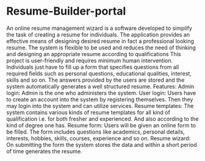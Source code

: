 # Resume-Builder-portal
An online resume management wizard is a software developed to simplify the task of creating a resume for individuals. The application provides an effective means of designing desired resume in fact a professional looking resume. The system is flexible to be used and reduces the need of thinking and designing an appropriate resume according to qualifications
This project is user-friendly and requires minimum human intervention. Individuals just have to fill up a form that specifies questions from all required fields such as personal questions, educational qualities, interest, skills and so on. The answers provided by the users are stored and the system automatically generates a well structured resume. 
Features:
Admin login: Admin is the one who administers the system.
User login: Users have to create an account into the system by registering themselves. Then they may login into the system and can utilize services.
Resume templates: The system contains various kinds of resume templates for all kind of qualification i.e. for both fresher and experienced. And also according to the kind of degree one has.
Resume form: Users will be given an online form to be filled. The form includes questions like academics, personal details, interests, hobbies, skills, courses, experience and so on.
Resume wizard: On submitting the form the system stores the data and within a short period of time generates the resume.
